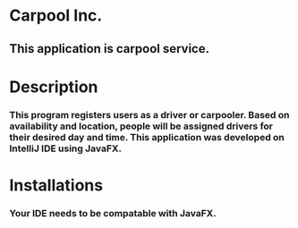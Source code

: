 # Carpool Inc.
## This application is carpool service.

# Description 
### This program registers users as a driver or carpooler. Based on availability and location, people will be assigned drivers for their desired day and time. This application was developed on IntelliJ IDE using JavaFX.

# Installations
### Your IDE needs to be compatable with JavaFX.

